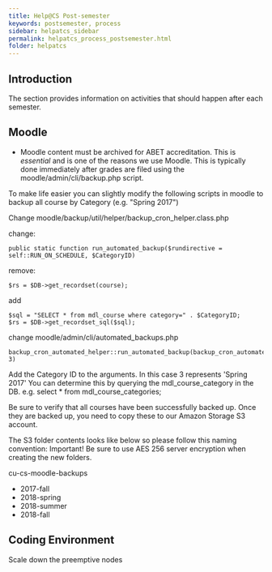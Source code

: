 ```yaml
---
title: Help@CS Post-semester
keywords: postsemester, process
sidebar: helpatcs_sidebar
permalink: helpatcs_process_postsemester.html
folder: helpatcs
---
```


## Introduction

The section provides information on activities that should happen after each semester.

## Moodle

* Moodle content must be archived for ABET accreditation.
This is *essential* and is one of the reasons we use Moodle.
This is typically done immediately after grades are filed using
the moodle/admin/cli/backup.php script.

To make life easier you can slightly modify the following scripts in moodle to backup all course by Category (e.g. "Spring 2017")

Change moodle/backup/util/helper/backup_cron_helper.class.php

change:
```
public static function run_automated_backup($rundirective = self::RUN_ON_SCHEDULE, $CategoryID)
```

remove:
```
$rs = $DB->get_recordset(course);
```

add
```
$sql = "SELECT * from mdl_course where category=" . $CategoryID;
$rs = $DB->get_recordset_sql($sql);
```

change moodle/admin/cli/automated_backups.php
```
backup_cron_automated_helper::run_automated_backup(backup_cron_automated_helper::RUN_IMMEDIATELY, 3)
```

Add the Category ID to the arguments. In this case 3 represents 'Spring 2017'
You can determine this by querying the mdl_course_category in the DB.
e.g.  select * from mdl_course_categories;

Be sure to verify that all courses have been successfully backed up.
Once they are backed up, you need to copy these to our Amazon Storage S3
account.

The S3 folder contents looks like below so please follow this naming convention:
Important! Be sure to use AES 256 server encryption when creating the new folders.

cu-cs-moodle-backups
* 2017-fall
* 2018-spring
* 2018-summer
* 2018-fall

## Coding Environment

Scale down the preemptive nodes
